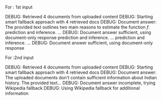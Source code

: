 For : 1st input 

DEBUG: Retrieved 4 documents from uploaded content
DEBUG: Starting smart fallback approach with 4 retrieved docs
DEBUG: Document answer: The provided text outlines two main reasons to estimate the function *f*: prediction and inference. ...
DEBUG: Document answer sufficient, using document-only response
 prediction and inference. ...
 prediction and inference. ...
DEBUG: Document answer sufficient, using document-only response

For :2nd input

DEBUG: Retrieved 4 documents from uploaded content
DEBUG: Starting smart fallback approach with 4 retrieved docs
DEBUG: Document answer: The uploaded documents don't contain sufficient information about Indian history.  The provided text...
DEBUG: Document answer incomplete, trying Wikipedia fallback
DEBUG: Using Wikipedia fallback for additional information